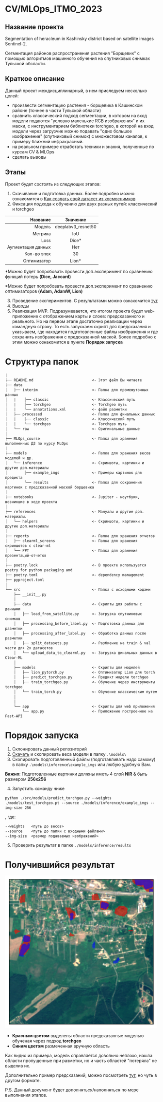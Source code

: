 # CV/MLOps_ITMO_2023
## Название проекта
 Segmentation of heracleum in Kashinsky district based on satellite images Sentinel-2. 
 
 Сегментация районов распространения растения "Борщевик" с помощью алгоритмов машинного обучения на спутниковых снимках Тульской обсласти.

## Краткое описание
 Данный проект междисциплинарный, в нем приследуем несколько целей:
 - произвести сегментацию растения - борщевика в Кашинском районе (точнее в части Тульской области)
 - сравнить классический подход сегментации, в котором на вход модели подаются "условно маленькие RGB изображения" и их маски, с инструментарием библиотеки torchgeo, в которой на вход модели через загрузчик можно подавать "одно большое изображение" (спутниковый снимок) с множестовом каналов, к примеру ближний инфракрасный.
 - на реальном примере отработать техники и знания, полученные по курсам CV & MLOps
 - сделать выводы

## Этапы
Проект будет состоять из следующих этапов:
1. Скачивание и подготовка данных. Более подробно можно ознакомится в [Как создать свой датасет из космоснимков](/references/how_to_create_own_dataset.md)
2. Фиксация подхода к обучению для двух разных путей: классический и torchgeo

| Название  | Значение |
|----------:|:--------:|
| Модель    | deeplabv3_resnet50   |
| Метрика   | IoU   |
| Loss      | Dice*   |
| Аугментация данных| Нет   |
| Кол-во эпох   | 30   |
| Оптимизатор   | Lion*   |

*Можно будет попробовать провести доп.эксперимент по сравнению функций потерь **(Dice, Jaccard)**

*Можно будет попробовать провести доп.эксперимент по сравнению оптимизаторов **(Adam, AdamW, Lion)**

  
3. Проведение экспериментов. С результатами можно ознакомится [тут](/reports/README.md)
4. [Выводы](/reports/README.md)
5. Реализация MVP. Подразумевается, что итогом проекта будет web-приложение с отображением карты и слоев: предсказанного и реального. Но на первом этапе достаточно реализации через командную строку. То есть запускаем скрипт для предсказания и указываем, где находится подготовленные файлы изображения и где сохранить изображения с предсказанной маской. Более подробно с этим можно ознакомится в пункте **Порядок запуска**


# Структура папок
```
|
├── README.md                           <- Этот файл Вы читаете
├── data
│   ├── interim                         <- Папка для промежуточных данных
│   |    ├── classic                    <- Классический путь
│   |    ├── torchgeo                   <- Torchgeo путь
│   |    └── annotations.xml            <- файл разметки
│   ├── processed                       <- Папка для финальных данных
│   |    ├── classic                    <- Классический путь
│   |    └── torchgeo                   <- Torchgeo путь
│   └── raw                             <- Оригинальные данные
│
├── MLOps_course                        <- Папка для хранения выполненных ДЗ по курсу MLOps
|
├── models                              <- Папка для хранения весов моделей и др.
│   └── inference                       <- Скриншоты, картинки и другие доп.материалы
│        ├── example_imgs               <- Примеры картинок для предикта
│        └── results                    <- Папка для сохранения картинок с предсказанной маской борщевика
│
├── notebooks                           <- Jupiter - ноутбуки, возникшие в ходе проекта
│
├── references                          <- Мануалы и другие доп. материалы.
│   └── helpers                         <- Скриншоты, картинки и другие доп.материалы
│
├── reports                             <- Папка для хранения отчетов
│   ├── clearml_screens                 <- Папка для хранения скриншотов с clear-ml
│   └── PPT                             <- Папка для хранения презентаций-отчетов
│
├── poetry.lock                         <- В проекте используется poetry for python packaging and
├── poetry.toml                         <- dependency management
├── pyproject.toml
│
└── src                                 <- Папка с исходными кодами
    ├── __init__.py
    │
    ├── data                            <- Скрипты для работы с данными
    │   ├── load_from_satellite.py      <- Загрузка спутниковых снимков
    │   ├── processing_before_label.py  <- Подготовка данных для разметки
    │   ├── processing_after_label.py   <- Обработка данных после разметки
    │   ├── split_datasets.py           <- Разбиение на train & val части для 2х датасетов
    │   └── upload_data_to_clearml.py   <- Загрузка финальных данных в Clear-ML
    │
    ├── models                          <- Скрипты для моделей
    │   ├── lion_pytorch.py             <- Оптимизатор Lion для torch
    │   ├── predict_torchgeo.py         <- Предикт модели torchgeo
    │   ├── train_torchgeo.py           <- Обучение через инструменты torchgeo
    │   └── train_torch.py              <- Обучение классическим путем
    │
    │
    └── app                             <- Скрипты для web приложения
        └── app.py                      <- Приложение построенное на Fast-API
```

# Порядок запуска
1. Склонировать данный репозиторий
2. [Скачать](/models/README.md) и скопировать веса модели в папку `.\models\`
3. Скопировать подготовленный файлы (подготавливать надо самому) в папку `.\models\inference\example_imgs` или любую удобную Вам. 

**Важно**: Подготовленные картинки должны иметь 4 слой **NIR** & быть размером **256x256**

4. Запустить команду ниже
 ``` shell
python ./src/models/predict_torchgeo.py --weights ./models/test_torchgeo.pt --source ./models/inference/example_imgs --img-size 256
```
, где:
```
--weights   <путь до весов>
--source    <путь до папки с входными файлами>
--img-size  <размер подаваемых изображений>
```
5. Проверить результат в папке `./models/inference/results`

# Получившийся результат

<a href="/references/helpers/example_of_predict_torchgeo.png"><img src="/references/helpers/example_of_predict_torchgeo.png" style="width: 500px; max-width: 100%; height: auto" title="Click for the larger version." /></a>

* **Красным цветом** выделены области предсказанные моделью обученая через подход **torchgeo**
* **Синим цветом** размеченная вручную область

Как видно из примера, модель справляется довольно неплохо, нашла области пропущенные при разметки, но и часть областей "потеряла" не выделив их.

Дополнительно пример предсказаний, можно посмотреть [тут](/references/helpers/output.png), но чуть в другом формате.


P.S. Данный документ будет дополняться/наполняться по мере выполнения этапов.
